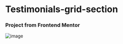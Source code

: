 # Testimonials-grid-section
### Project from Frontend Mentor
![image](https://github.com/arinmandal/Testimonials-grid-section/assets/54814983/8a36e423-ad1c-4490-b1d4-47708b8ed6db)
